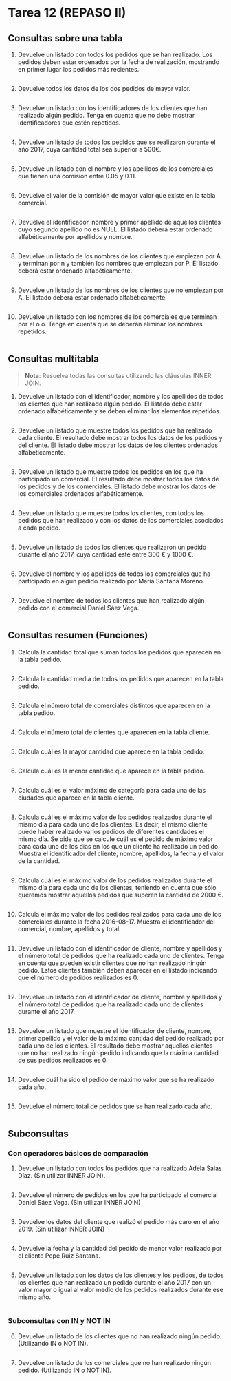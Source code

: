 # Tarea 12 (REPASO II)

## Consultas sobre una tabla

1. Devuelve un listado con todos los pedidos que se han realizado. Los pedidos deben estar ordenados por la fecha de realización, mostrando en primer lugar los pedidos más recientes.
```sql

```
2. Devuelve todos los datos de los dos pedidos de mayor valor.
```sql

```
3. Devuelve un listado con los identificadores de los clientes que han realizado algún pedido. Tenga en cuenta que no debe mostrar identificadores que estén repetidos.
```sql

```
4. Devuelve un listado de todos los pedidos que se realizaron durante el año 2017, cuya cantidad total sea superior a 500€.
```sql

```
5. Devuelve un listado con el nombre y los apellidos de los comerciales que tienen una comisión entre 0.05 y 0.11.
```sql

```
6. Devuelve el valor de la comisión de mayor valor que existe en la tabla comercial.
```sql

```
7. Devuelve el identificador, nombre y primer apellido de aquellos clientes cuyo segundo apellido no es NULL. El listado deberá estar ordenado alfabéticamente por apellidos y nombre.
```sql

```
8. Devuelve un listado de los nombres de los clientes que empiezan por A y terminan por n y también los nombres que empiezan por P. El listado deberá estar ordenado alfabéticamente.
```sql

```
9. Devuelve un listado de los nombres de los clientes que no empiezan por A. El listado deberá estar ordenado alfabéticamente.
```sql

```
10. Devuelve un listado con los nombres de los comerciales que terminan por el o o. Tenga en cuenta que se deberán eliminar los nombres repetidos.
```sql

```
## Consultas multitabla
>__Nota__: Resuelva todas las consultas utilizando las cláusulas INNER JOIN.
1. Devuelve un listado con el identificador, nombre y los apellidos de todos los clientes que han realizado algún pedido. El listado debe estar ordenado alfabéticamente y se deben eliminar los elementos repetidos.
```sql

```
2. Devuelve un listado que muestre todos los pedidos que ha realizado cada cliente. El resultado debe mostrar todos los datos de los pedidos y del cliente. El listado debe mostrar los datos de los clientes ordenados alfabéticamente.
```sql

```
3. Devuelve un listado que muestre todos los pedidos en los que ha participado un comercial. El resultado debe mostrar todos los datos de los pedidos y de los comerciales. El listado debe mostrar los datos de los comerciales ordenados alfabéticamente.
```sql

```
4. Devuelve un listado que muestre todos los clientes, con todos los pedidos que han realizado y con los datos de los comerciales asociados a cada pedido.
```sql

```
5. Devuelve un listado de todos los clientes que realizaron un pedido durante el año 2017, cuya cantidad esté entre 300 € y 1000 €.
```sql

```
6. Devuelve el nombre y los apellidos de todos los comerciales que ha participado en algún pedido realizado por María Santana Moreno.
```sql

```
7. Devuelve el nombre de todos los clientes que han realizado algún pedido con el comercial Daniel Sáez Vega.
```sql

```
## Consultas resumen (Funciones)

1. Calcula la cantidad total que suman todos los pedidos que aparecen en la tabla pedido.
```sql

```
2. Calcula la cantidad media de todos los pedidos que aparecen en la tabla pedido.
```sql

```
3. Calcula el número total de comerciales distintos que aparecen en la tabla pedido.
```sql

```
4. Calcula el número total de clientes que aparecen en la tabla cliente.
```sql

```
5. Calcula cuál es la mayor cantidad que aparece en la tabla pedido.
```sql

```
6. Calcula cuál es la menor cantidad que aparece en la tabla pedido.
```sql

```
7. Calcula cuál es el valor máximo de categoría para cada una de las ciudades que aparece en la tabla cliente.
```sql

```
8. Calcula cuál es el máximo valor de los pedidos realizados durante el mismo día para cada uno de los clientes. Es decir, el mismo cliente puede haber realizado varios pedidos de diferentes cantidades el mismo día. Se pide que se calcule cuál es el pedido de máximo valor para cada uno de los días en los que un cliente ha realizado un pedido. Muestra el identificador del cliente, nombre, apellidos, la fecha y el valor de la cantidad.
```sql

```
9. Calcula cuál es el máximo valor de los pedidos realizados durante el mismo día para cada uno de los clientes, teniendo en cuenta que sólo queremos mostrar aquellos pedidos que superen la cantidad de 2000 €.
```sql

```
10. Calcula el máximo valor de los pedidos realizados para cada uno de los comerciales durante la fecha 2016-08-17. Muestra el identificador del comercial, nombre, apellidos y total.
```sql

```
11. Devuelve un listado con el identificador de cliente, nombre y apellidos y el número total de pedidos que ha realizado cada uno de clientes. Tenga en cuenta que pueden existir clientes que no han realizado ningún pedido. Estos clientes también deben aparecer en el listado indicando que el número de pedidos realizados es 0.
```sql

```
12. Devuelve un listado con el identificador de cliente, nombre y apellidos y el número total de pedidos que ha realizado cada uno de clientes durante el año 2017.
```sql

```
13. Devuelve un listado que muestre el identificador de cliente, nombre, primer apellido y el valor de la máxima cantidad del pedido realizado por cada uno de los clientes. El resultado debe mostrar aquellos clientes que no han realizado ningún pedido indicando que la máxima cantidad de sus pedidos realizados es 0.
```sql

```
14. Devuelve cuál ha sido el pedido de máximo valor que se ha realizado cada año.
```sql

```
15. Devuelve el número total de pedidos que se han realizado cada año.
```sql

```
## Subconsultas

### Con operadores básicos de comparación

1. Devuelve un listado con todos los pedidos que ha realizado Adela Salas Díaz. (Sin utilizar INNER
JOIN).
```sql

```
2. Devuelve el número de pedidos en los que ha participado el comercial Daniel Sáez Vega. (Sin utilizar INNER JOIN)
```sql

```
3. Devuelve los datos del cliente que realizó el pedido más caro en el año 2019. (Sin utilizar INNER JOIN)
```sql

```
4. Devuelve la fecha y la cantidad del pedido de menor valor realizado por el cliente Pepe Ruiz Santana.
```sql

```
5. Devuelve un listado con los datos de los clientes y los pedidos, de todos los clientes que han realizado un pedido durante el año 2017 con un valor mayor o igual al valor medio de los pedidos realizados durante ese mismo año.
```sql

```
### Subconsultas con IN y NOT IN

6. Devuelve un listado de los clientes que no han realizado ningún pedido. (Utilizando IN o NOT IN).
```sql

```
7. Devuelve un listado de los comerciales que no han realizado ningún pedido. (Utilizando IN o NOT IN).
